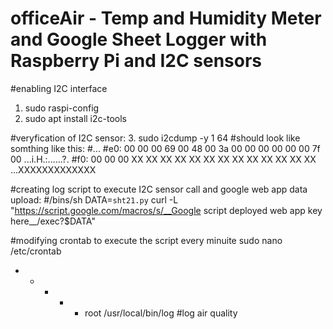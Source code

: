 # officeAir - Temp and Humidity Meter and Google Sheet Logger with Raspberry Pi and I2C sensors

#enabling I2C interface 
1. sudo raspi-config
2. sudo apt install i2c-tools

#veryfication of I2C sensor:
3. sudo i2cdump -y 1 64
#should look like somthing like this:
#...
#e0: 00 00 00 69 00 48 00 3a 00 00 00 00 00 00 7f 00    ...i.H.:......?.
#f0: 00 00 00 XX XX XX XX XX XX XX XX XX XX XX XX XX    ...XXXXXXXXXXXXX

#creating log script to execute I2C sensor call and google web app data upload:
#/bins/sh
DATA=`sht21.py`
curl -L "https://script.google.com/macros/s/__Google script deployed web app key here__/exec?$DATA"



#modifying crontab to execute the script every minuite
sudo nano /etc/crontab
*  *    * * *   root  /usr/local/bin/log #log air quality
